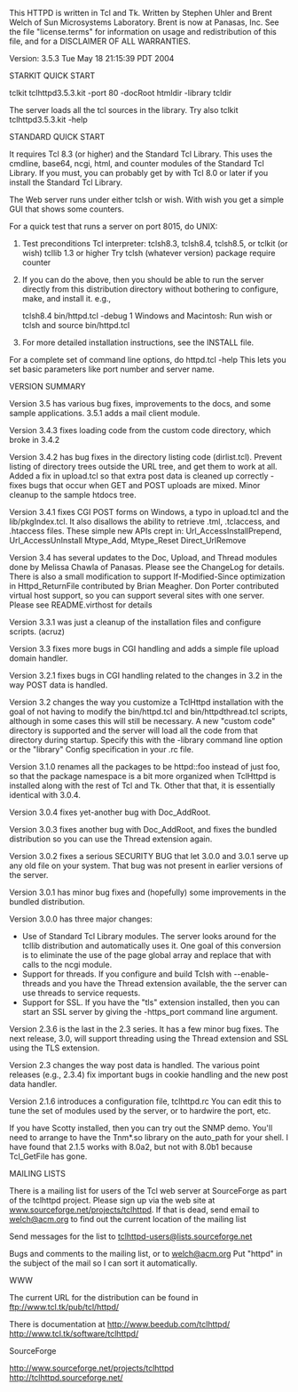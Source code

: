 This HTTPD is written in Tcl and Tk.
Written by Stephen Uhler and Brent Welch of Sun Microsystems Laboratory.
Brent is now at Panasas, Inc.
See the file "license.terms" for information on usage and redistribution
of this file, and for a DISCLAIMER OF ALL WARRANTIES.

Version: 3.5.3
Tue May 18 21:15:39 PDT 2004

STARKIT QUICK START

tclkit tclhttpd3.5.3.kit -port 80 -docRoot htmldir -library tcldir

The server loads all the tcl sources in the library.  Try also
tclkit tclhttpd3.5.3.kit -help

STANDARD QUICK START

It requires Tcl 8.3 (or higher) and the Standard Tcl Library.
This uses the cmdline, base64, ncgi, html, and counter
modules of the Standard Tcl Library. If you must, you
can probably get by with Tcl 8.0 or later if you install
the Standard Tcl Library.

The Web server runs under either tclsh or wish.
With wish you get a simple GUI that shows some counters.

For a quick test that runs a server on port 8015, do
UNIX:

1) Test preconditions
	Tcl interpreter: tclsh8.3, tclsh8.4, tclsh8.5, or tclkit (or wish)
        tcllib 1.3 or higher
Try
        tclsh (whatever version)
	package require counter

2) If you can do the above, then you should be able to run the
server directly from this distribution directory without bothering
to configure, make, and install it. e.g., 

	tclsh8.4 bin/httpd.tcl -debug 1
Windows and Macintosh:
	Run wish or tclsh and source bin/httpd.tcl

3) For more detailed installation instructions, see the INSTALL file.

For a complete set of command line options, do
httpd.tcl -help
This lets you set basic parameters like port number and server name.

VERSION SUMMARY

Version 3.5 has various bug fixes, improvements to the docs, and
some sample applications.  3.5.1 adds a mail client module.

Version 3.4.3  fixes loading code from the custom code directory,
which broke in 3.4.2

Version 3.4.2 has bug fixes in the directory listing code (dirlist.tcl).
Prevent listing of directory trees outside the URL tree, and get them to work
at all.  Added a fix in upload.tcl so that extra post data is cleaned up
correctly - fixes bugs that occur when GET and POST uploads are mixed.
Minor cleanup to the sample htdocs tree.

Version 3.4.1 fixes CGI POST forms on Windows, a typo in upload.tcl
and the lib/pkgIndex.tcl.  It also disallows the ability to retrieve
.tml, .tclaccess, and .htaccess files.  These simple new APIs crept in:
  Url_AccessInstallPrepend, Url_AccessUnInstall
  Mtype_Add, Mtype_Reset
  Direct_UrlRemove

Version 3.4 has several updates to the Doc, Upload, and Thread modules
done by Melissa Chawla of Panasas. Please see the ChangeLog for details.
There is also a small modification to support If-Modified-Since optimization
in Httpd_ReturnFile contributed by Brian Meagher.  Don Porter contributed
virtual host support, so you can support several sites with one server.
Please see README.virthost for details

Version 3.3.1 was just a cleanup of the installation files and
configure scripts. (acruz)

Version 3.3 fixes more bugs in CGI handling and
adds a simple file upload domain handler.

Version 3.2.1 fixes bugs in CGI handling related to the changes
in 3.2 in the way POST data is handled.  

Version 3.2 changes the way you customize a TclHttpd installation with
the goal of not having to modify the bin/httpd.tcl and bin/httpdthread.tcl
scripts, although in some cases this will still be necessary.  A new
"custom code" directory is supported and the server will load all the
code from that directory during startup.  Specify this with the -library
command line option or the "library" Config specification in your .rc file.

Version 3.1.0 renames all the packages to be httpd::foo instead of just
foo, so that the package namespace is a bit more organized when TclHttpd
is installed along with the rest of Tcl and Tk.  Other that that,
it is essentially identical with 3.0.4.

Version 3.0.4 fixes yet-another bug with Doc_AddRoot.

Version 3.0.3 fixes another bug with Doc_AddRoot, and fixes the
bundled distribution so you can use the Thread extension again.

Version 3.0.2 fixes a serious SECURITY BUG that let 3.0.0 and 3.0.1 
serve up any old file on your system.  That bug was not present in earlier
versions of the server.

Version 3.0.1 has minor bug fixes and (hopefully) some improvements
in the bundled distribution.

Version 3.0.0 has three major changes:
* Use of Standard Tcl Library modules.  The server looks around for the
tcllib distribution and automatically uses it.  One goal of this conversion
is to eliminate the use of the page global array and replace that with
calls to the ncgi module.
* Support for threads.  If you configure and build Tclsh with --enable-threads
and you have the Thread extension available, the the server can 
use threads to service requests.
* Support for SSL.  If you have the "tls" extension installed, then you can
start an SSL server by giving the -https_port command line argument.

Version 2.3.6 is the last in the 2.3 series.  It has a few minor
bug fixes.  The next release, 3.0, will support threading using
the Thread extension and SSL using the TLS extension.

Version 2.3 changes the way post data is  handled.
The various point releases (e.g., 2.3.4) fix important
bugs in cookie handling and the new post data handler.

Version 2.1.6 introduces a configuration file, tclhttpd.rc
You can edit this to tune the set of modules used by the server,
or to hardwire the port, etc.

If you have Scotty installed, then you can try out the SNMP demo.
You'll need to arrange to have the Tnm*.so library on the
auto_path for your shell.  I have found that 2.1.5 works
with 8.0a2, but not with 8.0b1 because Tcl_GetFile has gone.

MAILING LISTS

There is a mailing list for users of the Tcl web server at
SourceForge as part of the tclhttpd project.  Please sign
up via the web site at www.sourceforge.net/projects/tclhttpd.
If that is dead, send email to
welch@acm.org
to find out the current location of the mailing list

Send messages for the list to
tclhttpd-users@lists.sourceforge.net

Bugs and comments to the mailing list, or to <welch@acm.org>
Put "httpd" in the subject of the mail so I can sort it automatically.

WWW

The current URL for the distribution can be found in
ftp://www.tcl.tk/pub/tcl/httpd/

There is documentation at
http://www.beedub.com/tclhttpd/
http://www.tcl.tk/software/tclhttpd/

SourceForge

http://www.sourceforge.net/projects/tclhttpd
http://tclhttpd.sourceforge.net/
